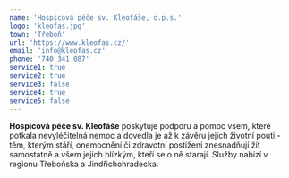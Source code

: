 ```yaml
---
name: 'Hospicová péče sv. Kleofáše, o.p.s.'
logo: 'kleofas.jpg'
town: 'Třeboň'
url: 'https://www.kleofas.cz/'
email: 'info@kleofas.cz'
phone: '740 341 087'
service1: true
service2: true
service3: false
service4: true
service5: false
---
```


**Hospicová péče sv. Kleofáše** poskytuje podporu a pomoc všem, které potkala nevyléčitelná nemoc a dovedla je až k závěru jejich životní pouti - těm, kterým stáří, onemocnění či zdravotní postižení znesnadňují žít samostatně a všem jejich blízkým, kteří se o ně starají. Služby nabízí v regionu Třeboňska a Jindřichohradecka.
